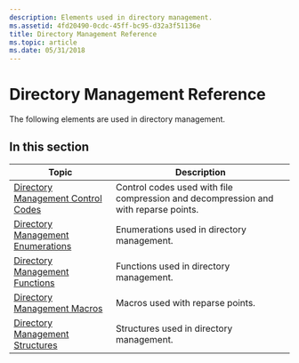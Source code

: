 ```yaml
---
description: Elements used in directory management.
ms.assetid: 4fd20490-0cdc-45ff-bc95-d32a3f51136e
title: Directory Management Reference
ms.topic: article
ms.date: 05/31/2018
---
```


# Directory Management Reference

The following elements are used in directory management.

## In this section



| Topic                                                                                   | Description                                                                                    |
|-----------------------------------------------------------------------------------------|------------------------------------------------------------------------------------------------|
| [Directory Management Control Codes](directory-management-control-codes.md)<br/> | Control codes used with file compression and decompression and with reparse points.<br/> |
| [Directory Management Enumerations](directory-management-enumerations.md)<br/>   | Enumerations used in directory management.<br/>                                          |
| [Directory Management Functions](directory-management-functions.md)<br/>         | Functions used in directory management.<br/>                                             |
| [Directory Management Macros](directory-management-macros.md)<br/>               | Macros used with reparse points.<br/>                                                    |
| [Directory Management Structures](directory-management-structures.md)<br/>       | Structures used in directory management.<br/>                                            |



 

 

 




